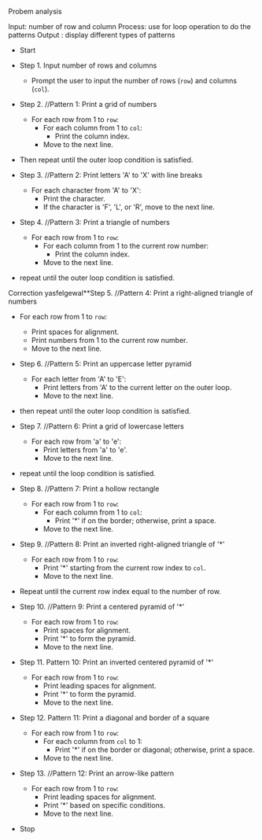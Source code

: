 Probem analysis

Input: number of row and column
Process: use for loop operation to do the patterns
Output : display different types of patterns

 - Start

- Step 1. Input number of rows and columns
   - Prompt the user to input the number of rows (`row`) and columns (`col`).

- Step 2. //Pattern 1: Print a grid of numbers
   - For each row from 1 to `row`:
     - For each column from 1 to `col`:
       - Print the column index.
     - Move to the next line.
- Then repeat until the outer loop condition is satisfied.

- Step 3. //Pattern 2: Print letters 'A' to 'X' with line breaks
   - For each character from 'A' to 'X':
     - Print the character.
     - If the character is 'F', 'L', or 'R', move to the next line.

- Step 4. //Pattern 3: Print a triangle of numbers
   - For each row from 1 to `row`:
     - For each column from 1 to the current row number:
       - Print the column index.
     - Move to the next line.
- repeat until the outer loop condition is satisfied.

Correction yasfelgewal**Step 5. //Pattern 4: Print a right-aligned triangle of numbers
   - For each row from 1 to `row`:
     - Print spaces for alignment.
     - Print numbers from 1 to the current row number.
     - Move to the next line.

- Step 6. //Pattern 5: Print an uppercase letter pyramid
   - For each letter from 'A' to 'E':
     - Print letters from 'A' to the current letter on the outer loop.
     - Move to the next line. 
- then repeat until the outer loop condition is satisfied.

- Step 7. //Pattern 6: Print a grid of lowercase letters
   - For each row from 'a' to 'e':
     - Print letters from 'a' to 'e'.
     - Move to the next line.
- repeat until the loop condition is satisfied.

- Step 8. //Pattern 7: Print a hollow rectangle
   - For each row from 1 to `row`:
     - For each column from 1 to `col`:
       - Print '*' if on the border; otherwise, print a space.
     - Move to the next line.

- Step 9. //Pattern 8: Print an inverted right-aligned triangle of '*'
   - For each row from 1 to `row`:
     - Print '*' starting from the current row index to `col`.
     - Move to the next line.
- Repeat until the current row index equal to the number of row.

- Step 10. //Pattern 9: Print a centered pyramid of '*'
    - For each row from 1 to `row`:
      - Print spaces for alignment.
      - Print '*' to form the pyramid.
      - Move to the next line.

- Step 11. Pattern 10: Print an inverted centered pyramid of '*'
    - For each row from 1 to `row`:
      - Print leading spaces for alignment.
      - Print '*' to form the pyramid.
      - Move to the next line.

- Step 12. Pattern 11: Print a diagonal and border of a square
    - For each row from 1 to `row`:
      - For each column from `col` to 1:
        - Print '*' if on the border or diagonal; otherwise, print a space.
      - Move to the next line.

- Step 13. //Pattern 12: Print an arrow-like pattern
    - For each row from 1 to `row`:
      - Print leading spaces for alignment.
      - Print '*' based on specific conditions.
      - Move to the next line.

- Stop
